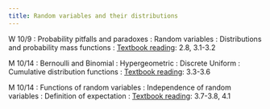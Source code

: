 ```yaml
---
title: Random variables and their distributions
---
```


W 10/9
: Probability pitfalls and paradoxes
: Random variables
: Distributions and probability mass functions
: [Textbook reading](https://drive.google.com/file/d/1VmkAAGOYCTORq1wxSQqy255qLJjTNvBI/view?usp=sharing): 2.8, 3.1-3.2

M 10/14
: Bernoulli and Binomial
: Hypergeometric
: Discrete Uniform
: Cumulative distribution functions
: [Textbook reading](https://drive.google.com/file/d/1VmkAAGOYCTORq1wxSQqy255qLJjTNvBI/view?usp=sharing): 3.3-3.6

M 10/14
: Functions of random variables
: Independence of random variables
: Definition of expectation
: [Textbook reading](https://drive.google.com/file/d/1VmkAAGOYCTORq1wxSQqy255qLJjTNvBI/view?usp=sharing): 3.7-3.8, 4.1